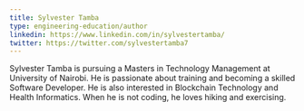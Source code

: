 ```yaml
---
title: Sylvester Tamba
type: engineering-education/author
linkedin: https://www.linkedin.com/in/sylvestertamba/
twitter: https://twitter.com/sylvestertamba7
---
```

Sylvester Tamba is pursuing a Masters in Technology Management at University of Nairobi. He is passionate about training and becoming a skilled Software Developer. He is also interested in Blockchain Technology and Health Informatics. When he is not coding, he loves hiking and exercising.